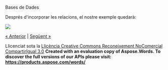 Bases de Dades

Després d'incorporar les relacions, el nostre exemple quedarà: 





![](aplicaci_a_lexemple1.002.png)



[« Anterior](41_relaci.md) | [Següent »](42_atributs_de_relaci.md)

Llicenciat sota la [Llicència Creative Commons Reconeixement NoComercial CompartirIgual 3.0](http://creativecommons.org/licenses/by-nc-sa/3.0/)
**Created with an evaluation copy of Aspose.Words. To discover the full versions of our APIs please visit: https://products.aspose.com/words/**
